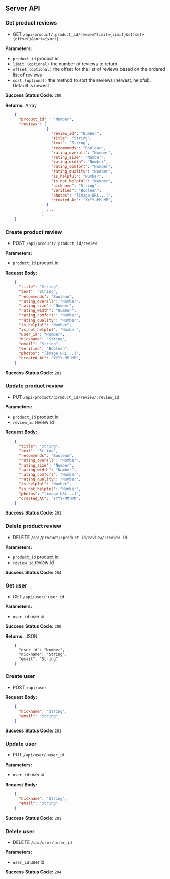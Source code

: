 ## Server API

### Get product reviews
  * GET `/api/product/:product_id/review?limit={limit}&offset={offset}&sort={sort}`

**Parameters:**
  * `product_id` product id
  * `limit (optional)` the number of reviews to return
  * `offset (optional)` the offset for the list of reviews based on the ordered list of reviews
  * `sort (optional)` the method to sort the reviews (newest, helpful).  Default is newest.

**Success Status Code:** `200`

**Returns:** Array

```JSON
    {
      "product_id" : "Number",
      "reviews": [
                  {
                    "review_id": "Number",
                    "title": "String",
                    "text": "String",
                    "recommends": "Boolean",
                    "rating_overall": "Number",
                    "rating_size": "Number",
                    "rating_width": "Number",
                    "rating_comfort": "Number",
                    "rating_quality": "Number",
                    "is_helpful": "Number",
                    "is_not_helpful": "Number",
                    "nickname": "String",
                    "verified": "Boolean",
                    "photos": "[image URL...]",
                    "created_At": "YYYY-MM-MM",
                  }
                  ...
                ]
    }
```

### Create product review
  * POST `/api/product/:product_id/review`

**Parameters:**
  * `product_id` product id

**Request Body:**
```JSON
    {
      "title": "String",
      "text": "String",
      "recommends": "Boolean",
      "rating_overall": "Number",
      "rating_size": "Number",
      "rating_width": "Number",
      "rating_comfort": "Number",
      "rating_quality": "Number",
      "is_helpful": "Number",
      "is_not_helpful": "Number",
      "user_id": "Number",
      "nickname": "String",
      "email": "String",
      "verified": "Boolean",
      "photos": "[image URL...]",
      "created_At": "YYYY-MM-MM",
    }
```

**Success Status Code:** `201`

### Update product review
  * PUT `/api/product/:product_id/review/:review_id`

**Parameters:**
  * `product_id` product id
  * `review_id` review id

**Request Body:**
```JSON
    {
      "title": "String",
      "text": "String",
      "recommends": "Boolean",
      "rating_overall": "Number",
      "rating_size": "Number",
      "rating_width": "Number",
      "rating_comfort": "Number",
      "rating_quality": "Number",
      "is_helpful": "Number",
      "is_not_helpful": "Number",
      "photos": "[image URL...]",
      "created_At": "YYYY-MM-MM",
    }
```

**Success Status Code:** `201`

### Delete product review
  * DELETE `/api/product/:product_id/review/:review_id`

**Parameters:**
  * `product_id` product id
  * `review_id` review id

**Success Status Code:** `204`

### Get user
  * GET `/api/user/:user_id`

**Parameters:**
  * `user_id` user id

**Success Status Code:** `200`

**Returns:** JSON

```Array
    {
      "user_id": "Number",
      "nickname": "String",
      "email": "String"
    }
```

### Create user
  * POST `/api/user`

**Request Body:**
```JSON
    {
      "nickname": "String",
      "email": "String"
    }
```

**Success Status Code:** `201`

### Update user
  * PUT `/api/user/:user_id`

**Parameters:**
  * `user_id` user id

**Request Body:**
```JSON
    {
      "nickname": "String",
      "email": "String"
    }
```

**Success Status Code:** `201`

### Delete user
  * DELETE `/api/user/:user_id`

**Parameters:**
  * `user_id` user id

**Success Status Code:** `204`